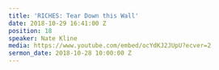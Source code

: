 ```yaml
---
title: 'RICHES: Tear Down this Wall'
date: 2018-10-29 16:41:00 Z
position: 18
speaker: Nate Kline
media: https://www.youtube.com/embed/ocYdKJ2JUpU?ecver=2
sermon_date: 2018-10-28 10:00:00 Z
---
```


